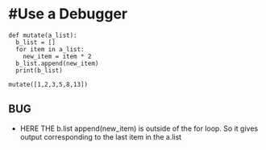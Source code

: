 # #Use a Debugger

```
def mutate(a_list):
  b_list = []
  for item in a_list:
    new_item = item * 2
  b_list.append(new_item)
  print(b_list)

mutate([1,2,3,5,8,13])
```

## BUG
  - HERE THE b.list append(new_item) is outside of the for loop. So it gives output corresponding to the last item in the a.list
